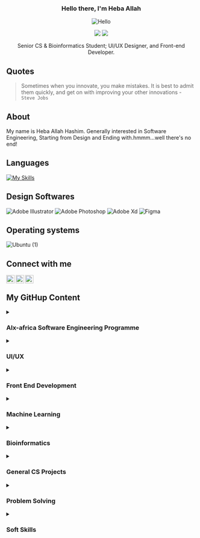 <div align="center">
  
  ### Hello there, I'm Heba Allah 
![Hello](https://github.com/hebamuh68/hebamuh68/blob/main/WhatsApp%20Video%202022-10-09%20at%2000.24.33.gif)
  
  [![](https://komarev.com/ghpvc/?username=hebamuh68&color=blue&label=Profile%20Views)](https://github.com/hebamuh68/hebamuh68)
  [![](https://img.shields.io/github/followers/hebamuh68?label=GitHub%20Followers)](https://github.com/hebamuh68/hebamuh68)
  
  Senior CS & Bioinformatics Student; UI/UX Designer, and Front-end Developer.
</div>

Quotes
-----
> Sometimes when you innovate, you make mistakes. It is best to admit them quickly, and get on with improving your other innovations - `Steve Jobs`

About
-----
My name is Heba Allah Hashim. Generally interested in Software Engineering, Starting from Design and Ending with.hmmm...well there's no end!

Languages
-----
[![My Skills](https://skills.thijs.gg/icons?i=js,html,css,py,cpp,r)](https://skills.thijs.gg)

Design Softwares
-----
![Adobe Illustrator](https://user-images.githubusercontent.com/69214737/183476315-63fe34f4-78d3-47b0-aa6a-9b02e93499fc.png)
![Adobe Photoshop](https://user-images.githubusercontent.com/69214737/183476320-d9eefe63-e547-41cd-a60f-30cf1941b4b8.png)
![Adobe Xd](https://user-images.githubusercontent.com/69214737/183476322-f53afc89-1ac1-443d-bbf2-8edef3855d25.png)
![Figma](https://user-images.githubusercontent.com/69214737/183476324-92e5927b-c048-425e-8fac-5d96153abf95.png)

Operating systems
-----
![Ubuntu (1)](https://user-images.githubusercontent.com/69214737/183475766-87db4839-088e-47cc-bbb9-e799e9eccd74.png)



Connect with me 
-----------------------------------------------------
[<img align="left" width="22px" src="https://www.svgrepo.com/show/157006/linkedin.svg" />][linkedin]
[<img align="left" width="22px" src="https://www.svgrepo.com/show/349563/whatsapp.svg" />][whatsapp]
[<img align="left" width="22px" src="https://www.svgrepo.com/show/157810/facebook.svg" />][facebook]

</br>

[facebook]: https://www.facebook.com/hebamuh2
[linkedin]: https://www.linkedin.com/in/heba-allah-hashim-5a9105216/
[whatsapp]: https://wa.me/201062706792




My GitHup Content 
-----------------------------------------------------

 <details><summary><h3>Alx-africa Software Engineering Programme</h3></summary>
  
   -  [alx-system_engineering-devops](https://github.com/hebamuh68/alx-system_engineering-devops)
   -  [alx-low_level_programming](https://github.com/hebamuh68/alx-low_level_programming)
  
</details>

<details><summary><h3>UI/UX</h3></summary>
  
   -  [Portofolio](https://www.behance.net/hebamohamed3)
   -  [Redesign Assiut Univerity Hospitals Website](https://github.com/hebamuh68/Hospital-development-project-in-Assuit)
   -  [Discourse Theme](https://github.com/hebamuh68/Disource-theme)
   -  [Google UX Design Specialization](https://young-archer-ce0.notion.site/UX-ec0d515875f7481f9200c5fc867310ad)
  
</details>

<details><summary><h3>Front End Development</h3></summary> 
  
   -  [Fork-Resturant website](https://github.com/hebamuh68/Fork)
   -  [ITI Projects - Front-end Development Track](https://github.com/hebamuh68/ITI-Projects)
   -  [JavaScript for Beginners Specialization](https://github.com/hebamuh68/JavaScript-for-Beginners-Specialization/blob/main/README.md)
  
</details>

<details><summary><h3>Machine Learning</h3></summary>
  
   -  [Machine Learning Bookcamp Projects](https://github.com/hebamuh68/Machine-Learning-Bookcamp-Projects)
   -  [Machine Learning Specialization Coursera](https://github.com/hebamuh68/Machine-Learning-Specialization)
   -  [Data Mining Foundations and Practice Specialization](https://github.com/hebamuh68/Data-Mining-Foundations-and-Practice-Specialization)
   -  [Hamoye Data Science Internship](https://github.com/hebamuh68/Hamoye-Data-Science-Internship)
  
</details>

<details><summary><h3>Bioinformatics</h3></summary>
  
   -  [Access swiss prot file content through GUI](https://github.com/hebamuh68/Swiss-Prot-GUI)
   -  [Genomic Data Science Specialization](https://github.com/hebamuh68/Genomic-Data-Science-Specialization)
   -  [Bioinformatics Projects](https://github.com/hebamuh68/Bioinformatics-Projects)
   -  [Bioinformatics Books](https://github.com/hebamuh68/Bioinformatics-Books)
   -  [Gut Check: Exploring Your Microbiome](https://github.com/hebamuh68/Gut-Check-Exploring-Your-Microbiome)
  
</details>

<details><summary><h3>General CS Projects</h3></summary>
  
   -  [Operation System Simulation](https://github.com/hebamuh68/CS-Projects/tree/main/Operation%20system%20simulation)
  
</details>

<details><summary><h3>Problem Solving</h3></summary>
  
   -  [Leetcode Profile](https://leetcode.com/Heba_Allah/)
   -  [General](https://github.com/hebamuh68/Problem-Solving)
  
</details>

<details><summary><h3>Soft Skills</h3></summary>
  
   -  [Business English Communication Skills Specialization](https://github.com/hebamuh68/Soft-Skills/tree/main/Business%20English%20Communication%20Skills%20Specialization)
   -  [General CS Books](https://github.com/hebamuh68/BOOKS)
  
</details>




   
